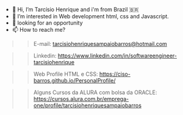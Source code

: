 - 👋 Hi, I’m Tarcísio Henrique and i'm from Brazil 🇧🇷
- 🌱 I’m interested in Web development html, css and Javascript.
- 👀 looking for an opportunity
- 📫 How to reach me? 

>> E-mail: tarcisiohenriquesampaiobarros@hotmail.com

>> Linkedin: https://www.linkedin.com/in/softwareengineer-tarcisiohenrique

>> Web Profile HTML e CSS: https://ciso-barros.github.io/PersonalProfile/

>> Alguns Cursos da ALURA com bolsa da ORACLE: https://cursos.alura.com.br/emprega-one/profile/tarcisiohenriquesampaiobarros

<!---
Ciso-Barros/Ciso-Barros is a ✨ special ✨ repository because its `README.md` (this file) appears on your GitHub profile.
You can click the Preview link to take a look at your changes.
--->
